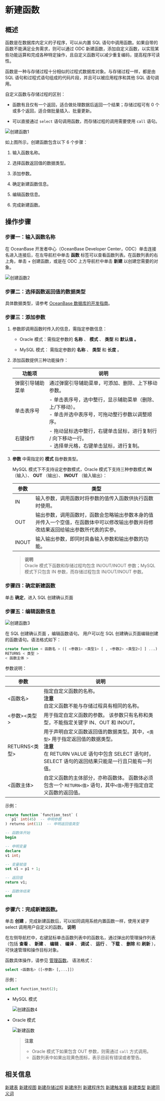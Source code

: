 新建函数 
=========================



概述 
-----------------------

函数是在数据库内定义的子程序，可以从内置 SQL 语句中调用函数。如果自带的函数不能满足业务需求，则可以通过 ODC 新建函数，添加自定义函数，以实现某些功能运算和完成各种特定操作，且自定义函数可以减少重复编码，提高程序可读性。

函数是一种与存储过程十分相似的过程式数据库对象。与存储过程一样，都是由 SQL 语句和过程式语句组成的代码片段，并且可以被应用程序和其他 SQL 语句调用。

自定义函数与存储过程的区别：

* 函数有且仅有一个返回，适合做处理数据后返回一个结果；存储过程可有 0 个或多个返回，适合做批量插入、批量更新。

* 可以直接通过 `select` 语句调用函数，而存储过程的调用需要使用 `call` 语句。

![创建函数1](https://obbusiness-private.oss-cn-shanghai.aliyuncs.com/doc/img/odc/%E5%88%9B%E5%BB%BA%E5%87%BD%E6%95%B01.png)

如上图所示，创建函数包含以下 6 个步骤：

1. 输入函数名称。

2. 选择函数返回值的数据类型。

3. 添加参数。

4. 确定新建函数信息。

5. 编辑函数信息。

6. 完成新建函数。

操作步骤 
-------------------------

### 步骤一：输入函数名称

在 OceanBase 开发者中心（OceanBase Developer Center，ODC）单击连接名进入连接后，在左导航栏中单击 **函数** 标签可以查看函数列表。在函数列表的右上角，单击 + 创建函数，或是在 ODC 上方导航栏中单击 **新建** 以创建您需要的对象。

![创建函数2](https://help-static-aliyun-doc.aliyuncs.com/assets/img/zh-CN/6422441361/p138325.png)

### 步骤二：选择函数返回值的数据类型

具体数据类型，请参考 [OceanBase 数据库的开发指南](https://www.oceanbase.com/docs/enterprise/oceanbase-database/oceanbase-database/V3.2.3/data-type-overview)。

### 步骤三：添加参数

1. 参数即调用函数时传入的信息，需指定参数信息：

   * Oracle 模式：需指定参数的 **名称** 、 **模式** 、 **类型** 和 **默认值** **。**

     
   
   * MySQL 模式： 需指定参数的 **名称** 、 **类型** 和 **长度** 。

     
   

   

2. 添加函数提供三种功能操作：

   

   |   功能项    |                                                                       说明                                                                        |
   |----------|-------------------------------------------------------------------------------------------------------------------------------------------------|
   | 弹窗引导辅助菜单 | 通过弹窗引导辅助菜单，可添加、删除、上下移动参数。                                                                                                                       |
   | 单击表序号    | - 单击表序号，选中整行，显示辅助菜单（删除、上/下移动）。 <br>  - 单击并选中表序号，可拖动整行参数以调整顺序。    |
   | 右键操作     | - 拖动鼠标选中整行，右键单击鼠标，进行复制行 / 向下移动一行。<br>   - 选择单元格，右键单击鼠标，进行复制。     |

   

3. **参数** 中需指定的 **模式** 指参数类型。

   MySQL 模式下不支持设定参数模式，Oracle 模式下支持三种参数模式 **IN** （输入）、 **OUT** （输出）、 **INOUT** （输入输出）：
   

   | **参数** |                              **类型**                               |
   |--------|-------------------------------------------------------------------|
   | IN     | 输入参数，调用函数时将参数的值传入函数供执行函数时使用。                                      |
   | OUT    | 输出参数，调用函数时，函数会忽略输出参数本身的值并传入一个空值，在函数体中可以修改输出参数并将修改结果返回给输出参数所代表的实参。 |
   | INOUT  | 输入输出参数，即同时具备输入参数和输出参数的功能。                                         |

   
   > **说明** <br>
   > Oracle 模式下函数和存储过程均包含 IN/OUT/INOUT 参数；MySQL 模式下只包含 IN 参数，而存储过程包含 IN/OUT/INOUT 参数。
   




### 步骤四：确定新建函数
单击 **确定**，进入 SQL 创建确认页面

### 步骤五：编辑函数信息

![创建函数3](https://obbusiness-private.oss-cn-shanghai.aliyuncs.com/doc/img/odc/%E5%88%9B%E5%BB%BA%E5%87%BD%E6%95%B03.png)

在 SQL 创建确认页面 ，编辑函数语句。
用户可以在 SQL 创建确认页面编辑创建的函数语句。语法格式如下：

```sql
create function < 函数名 > ([ <参数1> <类型1> [ , <参数2> <类型2>] ] ...) 
RETURNS < 类型 > 
< 函数主体 >
```



参数说明：


|      参数       |                                                                      说明                                                                       |
|---------------|-----------------------------------------------------------------------------------------------------------------------------------------------|
| \<函数名\>       | 指定自定义函数的名称。<br> **注意** <br> 自定义函数不能与存储过程具有相同的名称。                                                                      |
| \<参数\>\<类型\>  | 用于指定自定义函数的参数。 该参数只有名称和类型，不能指定关键字 IN、OUT 和 INOUT。                                                                              |
| RETURNS\<类型\> | 用于声明自定义函数返回值的数据类型。其中，`<类型>` 用于指定返回值的数据类型。<br> **注意** <br> 在 RETURN VALUE 语句中包含 SELECT 语句时，SELECT 语句的返回结果只能是一行且只能有一列值。 |
| \<函数主体\>      | 自定义函数的主体部分，亦称函数体。 函数体必须包含一个 `RETURN<值>` 语句，其中`<值>`用于指定自定义函数的返回值。                                                              |



示例：

```sql
create function `function_test` (
  `p1` int(45)  -- 申明参数
) returns int(11)  -- 申明返回值类型

-- 函数体开始
begin

-- 申明变量
declare 
v1 int;

-- 变量赋值
set v1 = p1 + 1;

-- 返回值
return v1;

-- 函数体结束
end
```



### 步骤六：完成新建函数。 

单击 **创建** ，完成新建函数后，可以如同调用系统内置函数一样，使用关键字 select 调用用户自定义的函数。
**说明**



在左侧导航栏中，右键鼠标单击函数列表中的函数名，通过弹出的管理操作列表（包括 **查看** 、 **新建** 、 **编辑** 、 **编译** 、 **调试** 、 **运行** 、 **下载** 、 **删除** 和 **刷新** ），可快速管理和操作目标对象。

函数具体操作，请参见 [管理函数](../3.client-odc-function-objects/3.client-odc-manage-functions.md)。
语法格式：

```sql
select <函数名> ([<参数> [,...]])
```



示例：

```sql
select function_test(2);
```



* MySQL 模式

  ![创建函数4](https://obbusiness-private.oss-cn-shanghai.aliyuncs.com/doc/img/odc/%E5%88%9B%E5%BB%BA%E5%87%BD%E6%95%B04.png)
  

* Oracle 模式

  ![新建函数](https://obbusiness-private.oss-cn-shanghai.aliyuncs.com/doc/img/odc/%E6%96%B0%E5%BB%BA%E5%87%BD%E6%95%B0.png)

  
  > **注意** <br>
  > - Oracle 模式下如果包含 OUT 参数，则需通过 `call` 方式调用。<br>
  > - 函数列表中如果出现黄色图标，表示目前有错误或者警告。



相关信息 
-------------------------

[新建表](../1.client-odc-table-objects/2.client-odc-create-a-table.md)
[新建视图](../2.client-odc-view-objects/2.client-odc-create-a-view.md)
[新建存储过程](../4.client-odc-stored-procedure-objects/2.client-odc-create-a-stored-procedure.md)
[新建序列](../5.client-odc-sequence-objects/2.client-odc-create-a-sequence.md)
[新建程序包](../6.client-odc-package-objects/2.client-odc-create-a-program-package.md)
[新建触发器](../7.client-odc-trigger-objects/2.client-odc-create-a-trigger.md)
[新建类型](../8.client-odc-type-objects/2.client-odc-create-a-type.md)
[新建同义词](../9.client-odc-synonym-objects/2.client-odc-create-a-synonym.md)
